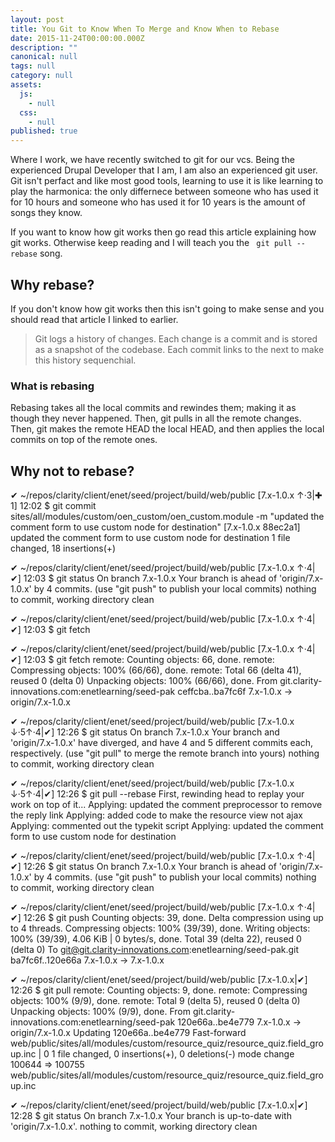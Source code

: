 ```yaml
---
layout: post
title: You Git to Know When To Merge and Know When to Rebase
date: 2015-11-24T00:00:00.000Z
description: ""
canonical: null
tags: null
category: null
assets: 
  js: 
    - null
  css: 
    - null
published: true
---
```


Where I work, we have recently switched to git for our vcs. Being the experienced Drupal Developer that I am, I am also an experienced git user. Git isn't perfact and like most good tools, learning to use it is like learning to play the harmonica: the only differnece between someone who has used it for 10 hours and someone who has used it for 10 years is the amount of songs they know.

If you want to know how git works then go read this article explaining how git works. Otherwise keep reading and I will teach you the ``` git pull --rebase``` song.

## Why rebase?

If you don't know how git works then this isn't going to make sense and you should read that article I linked to earlier.

> Git logs a history of changes. Each change is a commit and is stored as a snapshot of the codebase. Each commit links to the next to make this history sequenchial.

### What is rebasing

Rebasing takes all the local commits and rewindes them; making it as though they never happened. Then, git pulls in all the remote changes. Then, git makes the remote HEAD the local HEAD, and then applies the local commits on top of the remote ones.

## Why not to rebase?

✔ ~/repos/clarity/client/enet/seed/project/build/web/public [7.x-1.0.x ↑·3|✚ 1]
12:02 $ git commit sites/all/modules/custom/oen_custom/oen_custom.module -m "updated the comment form to use custom node for destination"
[7.x-1.0.x 88ec2a1] updated the comment form to use custom node for destination
 1 file changed, 18 insertions(+)

✔ ~/repos/clarity/client/enet/seed/project/build/web/public [7.x-1.0.x ↑·4|✔]
12:03 $ git status
On branch 7.x-1.0.x
Your branch is ahead of 'origin/7.x-1.0.x' by 4 commits.
  (use "git push" to publish your local commits)
nothing to commit, working directory clean

✔ ~/repos/clarity/client/enet/seed/project/build/web/public [7.x-1.0.x ↑·4|✔]
12:03 $ git fetch

✔ ~/repos/clarity/client/enet/seed/project/build/web/public [7.x-1.0.x ↑·4|✔]
12:03 $ git fetch
remote: Counting objects: 66, done.
remote: Compressing objects: 100% (66/66), done.
remote: Total 66 (delta 41), reused 0 (delta 0)
Unpacking objects: 100% (66/66), done.
From git.clarity-innovations.com:enetlearning/seed-pak
   ceffcba..ba7fc6f  7.x-1.0.x  -> origin/7.x-1.0.x

✔ ~/repos/clarity/client/enet/seed/project/build/web/public [7.x-1.0.x ↓·5↑·4|✔]
12:26 $ git status
On branch 7.x-1.0.x
Your branch and 'origin/7.x-1.0.x' have diverged,
and have 4 and 5 different commits each, respectively.
  (use "git pull" to merge the remote branch into yours)
nothing to commit, working directory clean

✔ ~/repos/clarity/client/enet/seed/project/build/web/public [7.x-1.0.x ↓·5↑·4|✔]
12:26 $ git pull --rebase
First, rewinding head to replay your work on top of it...
Applying: updated the comment preprocessor to remove the reply link
Applying: added code to make the resource view not ajax
Applying: commented out the typekit script
Applying: updated the comment form to use custom node for destination

✔ ~/repos/clarity/client/enet/seed/project/build/web/public [7.x-1.0.x ↑·4|✔]
12:26 $ git status
On branch 7.x-1.0.x
Your branch is ahead of 'origin/7.x-1.0.x' by 4 commits.
  (use "git push" to publish your local commits)
nothing to commit, working directory clean

✔ ~/repos/clarity/client/enet/seed/project/build/web/public [7.x-1.0.x ↑·4|✔]
12:26 $ git push
Counting objects: 39, done.
Delta compression using up to 4 threads.
Compressing objects: 100% (39/39), done.
Writing objects: 100% (39/39), 4.06 KiB | 0 bytes/s, done.
Total 39 (delta 22), reused 0 (delta 0)
To git@git.clarity-innovations.com:enetlearning/seed-pak.git
   ba7fc6f..120e66a  7.x-1.0.x -> 7.x-1.0.x

✔ ~/repos/clarity/client/enet/seed/project/build/web/public [7.x-1.0.x|✔]
12:26 $ git pull
remote: Counting objects: 9, done.
remote: Compressing objects: 100% (9/9), done.
remote: Total 9 (delta 5), reused 0 (delta 0)
Unpacking objects: 100% (9/9), done.
From git.clarity-innovations.com:enetlearning/seed-pak
   120e66a..be4e779  7.x-1.0.x  -> origin/7.x-1.0.x
Updating 120e66a..be4e779
Fast-forward
 web/public/sites/all/modules/custom/resource_quiz/resource_quiz.field_group.inc | 0
 1 file changed, 0 insertions(+), 0 deletions(-)
 mode change 100644 => 100755 web/public/sites/all/modules/custom/resource_quiz/resource_quiz.field_group.inc

✔ ~/repos/clarity/client/enet/seed/project/build/web/public [7.x-1.0.x|✔]
12:28 $ git status
On branch 7.x-1.0.x
Your branch is up-to-date with 'origin/7.x-1.0.x'.
nothing to commit, working directory clean
